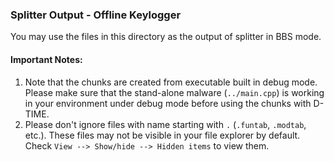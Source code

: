 ### Splitter Output - Offline Keylogger

You may use the files in this directory as the output of splitter in BBS mode.

#### Important Notes:
1. Note that the chunks are created from executable built in debug mode.
Please make sure that the stand-alone  malware (`../main.cpp`) is working in
your environment under debug mode before using the chunks with D-TIME.
1. Please don't ignore files with name starting with `.` (`.funtab`, `.modtab`, etc.).
These files may not be visible in your file explorer by default.  
Check `View --> Show/hide --> Hidden items` to view them.
